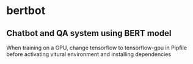 # bertbot

## Chatbot and QA system using BERT model

When training on a GPU, change tensorflow to tensorflow-gpu in Pipfile before activating vitural environment and installing dependencies
